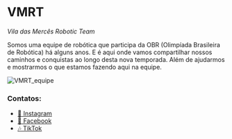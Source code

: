# VMRT
*Vila das Mercês Robotic Team*

Somos uma equipe de robótica que participa da OBR (Olimpíada Brasileira de Robótica) há alguns anos. E é aqui onde vamos compartilhar nossos caminhos e conquistas ao longo desta nova temporada. Além de ajudarmos e mostrarmos o que estamos fazendo aqui na equipe.

![VMRT_equipe](https://scontent.cdninstagram.com/v/t51.29350-15/438861485_435711102155949_1463934129525686688_n.heic?stp=dst-jpg_e35&efg=eyJ2ZW5jb2RlX3RhZyI6ImltYWdlX3VybGdlbi4xNDQweDE0NDAuc2RyLmYyOTM1MCJ9&_nc_ht=scontent.cdninstagram.com&_nc_cat=109&_nc_ohc=JzH6NNQFOdQQ7kNvgFQV-Er&edm=APs17CUBAAAA&ccb=7-5&ig_cache_key=MzM0NzU0NzY5ODUzMjEwODA0MA%3D%3D.2-ccb7-5&oh=00_AYB-e_-xBqS32ioNgdW-gIB5dG3ol83H6GAfHai-T0nwcg&oe=664EF7C7&_nc_sid=10d13b)

### Contatos:
- [📸 Instagram](https://www.instagram.com/sesivmrt)
- [📙 Facebook](https://www.facebook.com/SESIVMRT/)
- [🎶 TikTok](https://www.tiktok.com/@sesi.vmrt)
